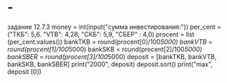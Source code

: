 # -
задание 12.7.3
money = int(input("сумма инвестирования:"))
per_cent = ("ТКБ": 5,6. "VTB": 4,28, "СКБ": 5,9, "СБЕР" : 4,0)
procent = list (per_cent.values())
bankTKB = round(procent[0]/100*5000)
bankVTB = round(procent[1]/100*5000)
bankSKB = round(procent[2]/100*5000)
bankSBER = round(procent[3]/100*5000)
deposit = [bankTKB, bankVTB, bankSKB, bankSBER]
print("2000", deposit)
deposit.sort()
print("max", deposit [0])
